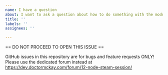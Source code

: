 ```yaml
---
name: I have a question
about: I want to ask a question about how to do something with the module
title: ''
labels: ''
assignees: ''

---
```


== DO NOT PROCEED TO OPEN THIS ISSUE ==

GitHub issues in this repository are for bugs and feature requests ONLY!
Please use the dedicated forum instead at https://dev.doctormckay.com/forum/12-node-steam-session/

